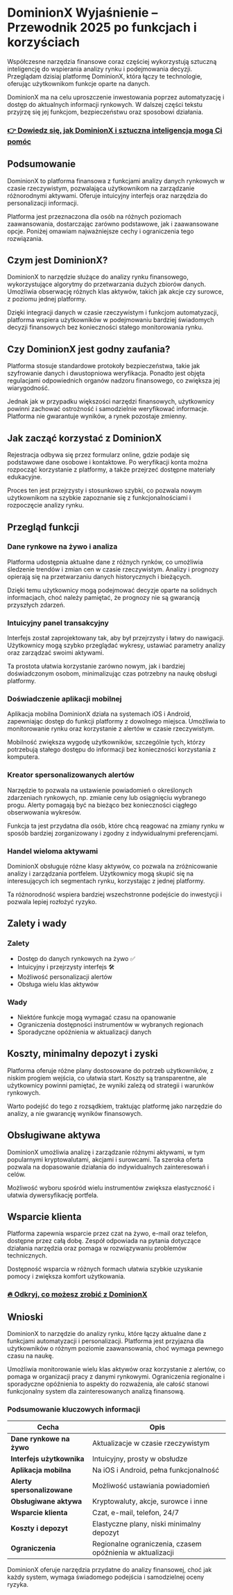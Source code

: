 # DominionX Wyjaśnienie – Przewodnik 2025 po funkcjach i korzyściach
   
Współczesne narzędzia finansowe coraz częściej wykorzystują sztuczną inteligencję do wspierania analizy rynku i podejmowania decyzji. Przeglądam dzisiaj platformę DominionX, która łączy te technologie, oferując użytkownikom funkcje oparte na danych.

DominionX ma na celu uproszczenie inwestowania poprzez automatyzację i dostęp do aktualnych informacji rynkowych. W dalszej części tekstu przyjrzę się jej funkcjom, bezpieczeństwu oraz sposobowi działania.

### [👉 Dowiedz się, jak DominionX i sztuczna inteligencja mogą Ci pomóc](https://da.gd/N1hnRD)
## Podsumowanie  
DominionX to platforma finansowa z funkcjami analizy danych rynkowych w czasie rzeczywistym, pozwalająca użytkownikom na zarządzanie różnorodnymi aktywami. Oferuje intuicyjny interfejs oraz narzędzia do personalizacji informacji.

Platforma jest przeznaczona dla osób na różnych poziomach zaawansowania, dostarczając zarówno podstawowe, jak i zaawansowane opcje. Poniżej omawiam najważniejsze cechy i ograniczenia tego rozwiązania.

## Czym jest DominionX?  
DominionX to narzędzie służące do analizy rynku finansowego, wykorzystujące algorytmy do przetwarzania dużych zbiorów danych. Umożliwia obserwację różnych klas aktywów, takich jak akcje czy surowce, z poziomu jednej platformy.

Dzięki integracji danych w czasie rzeczywistym i funkcjom automatyzacji, platforma wspiera użytkowników w podejmowaniu bardziej świadomych decyzji finansowych bez konieczności stałego monitorowania rynku.

## Czy DominionX jest godny zaufania?  
Platforma stosuje standardowe protokoły bezpieczeństwa, takie jak szyfrowanie danych i dwustopniowa weryfikacja. Ponadto jest objęta regulacjami odpowiednich organów nadzoru finansowego, co zwiększa jej wiarygodność.

Jednak jak w przypadku większości narzędzi finansowych, użytkownicy powinni zachować ostrożność i samodzielnie weryfikować informacje. Platforma nie gwarantuje wyników, a rynek pozostaje zmienny.

## Jak zacząć korzystać z DominionX  
Rejestracja odbywa się przez formularz online, gdzie podaje się podstawowe dane osobowe i kontaktowe. Po weryfikacji konta można rozpocząć korzystanie z platformy, a także przejrzeć dostępne materiały edukacyjne.

Proces ten jest przejrzysty i stosunkowo szybki, co pozwala nowym użytkownikom na szybkie zapoznanie się z funkcjonalnościami i rozpoczęcie analizy rynku.

## Przegląd funkcji  
### Dane rynkowe na żywo i analiza  
Platforma udostępnia aktualne dane z różnych rynków, co umożliwia śledzenie trendów i zmian cen w czasie rzeczywistym. Analizy i prognozy opierają się na przetwarzaniu danych historycznych i bieżących.

Dzięki temu użytkownicy mogą podejmować decyzje oparte na solidnych informacjach, choć należy pamiętać, że prognozy nie są gwarancją przyszłych zdarzeń.  

### Intuicyjny panel transakcyjny  
Interfejs został zaprojektowany tak, aby był przejrzysty i łatwy do nawigacji. Użytkownicy mogą szybko przeglądać wykresy, ustawiać parametry analizy oraz zarządzać swoimi aktywami.

Ta prostota ułatwia korzystanie zarówno nowym, jak i bardziej doświadczonym osobom, minimalizując czas potrzebny na naukę obsługi platformy.

### Doświadczenie aplikacji mobilnej  
Aplikacja mobilna DominionX działa na systemach iOS i Android, zapewniając dostęp do funkcji platformy z dowolnego miejsca. Umożliwia to monitorowanie rynku oraz korzystanie z alertów w czasie rzeczywistym.

Mobilność zwiększa wygodę użytkowników, szczególnie tych, którzy potrzebują stałego dostępu do informacji bez konieczności korzystania z komputera.

### Kreator spersonalizowanych alertów  
Narzędzie to pozwala na ustawienie powiadomień o określonych zdarzeniach rynkowych, np. zmianie ceny lub osiągnięciu wybranego progu. Alerty pomagają być na bieżąco bez konieczności ciągłego obserwowania wykresów.

Funkcja ta jest przydatna dla osób, które chcą reagować na zmiany rynku w sposób bardziej zorganizowany i zgodny z indywidualnymi preferencjami.

### Handel wieloma aktywami  
DominionX obsługuje różne klasy aktywów, co pozwala na zróżnicowanie analizy i zarządzania portfelem. Użytkownicy mogą skupić się na interesujących ich segmentach rynku, korzystając z jednej platformy.

Ta różnorodność wspiera bardziej wszechstronne podejście do inwestycji i pozwala lepiej rozłożyć ryzyko.

## Zalety i wady  
### Zalety  
- Dostęp do danych rynkowych na żywo ✅  
- Intuicyjny i przejrzysty interfejs 🛠️  
- Możliwość personalizacji alertów  
- Obsługa wielu klas aktywów  

### Wady  
- Niektóre funkcje mogą wymagać czasu na opanowanie  
- Ograniczenia dostępności instrumentów w wybranych regionach  
- Sporadyczne opóźnienia w aktualizacji danych  

## Koszty, minimalny depozyt i zyski  
Platforma oferuje różne plany dostosowane do potrzeb użytkowników, z niskim progiem wejścia, co ułatwia start. Koszty są transparentne, ale użytkownicy powinni pamiętać, że wyniki zależą od strategii i warunków rynkowych.

Warto podejść do tego z rozsądkiem, traktując platformę jako narzędzie do analizy, a nie gwarancję wyników finansowych.

## Obsługiwane aktywa  
DominionX umożliwia analizę i zarządzanie różnymi aktywami, w tym popularnymi kryptowalutami, akcjami i surowcami. Ta szeroka oferta pozwala na dopasowanie działania do indywidualnych zainteresowań i celów.

Możliwość wyboru spośród wielu instrumentów zwiększa elastyczność i ułatwia dywersyfikację portfela.

## Wsparcie klienta  
Platforma zapewnia wsparcie przez czat na żywo, e-mail oraz telefon, dostępne przez całą dobę. Zespół odpowiada na pytania dotyczące działania narzędzia oraz pomaga w rozwiązywaniu problemów technicznych.

Dostępność wsparcia w różnych formach ułatwia szybkie uzyskanie pomocy i zwiększa komfort użytkowania.

### [🔥 Odkryj, co możesz zrobić z DominionX](https://da.gd/N1hnRD)
## Wnioski  
DominionX to narzędzie do analizy rynku, które łączy aktualne dane z funkcjami automatyzacji i personalizacji. Platforma jest przyjazna dla użytkowników o różnym poziomie zaawansowania, choć wymaga pewnego czasu na naukę.

Umożliwia monitorowanie wielu klas aktywów oraz korzystanie z alertów, co pomaga w organizacji pracy z danymi rynkowymi. Ograniczenia regionalne i sporadyczne opóźnienia to aspekty do rozważenia, ale całość stanowi funkcjonalny system dla zainteresowanych analizą finansową.

### Podsumowanie kluczowych informacji  

| Cecha                      | Opis                                                        |  
|----------------------------|-------------------------------------------------------------|  
| **Dane rynkowe na żywo**   | Aktualizacje w czasie rzeczywistym                          |  
| **Interfejs użytkownika**  | Intuicyjny, prosty w obsłudze                               |  
| **Aplikacja mobilna**      | Na iOS i Android, pełna funkcjonalność                      |  
| **Alerty spersonalizowane**| Możliwość ustawiania powiadomień                            |  
| **Obsługiwane aktywa**     | Kryptowaluty, akcje, surowce i inne                         |  
| **Wsparcie klienta**       | Czat, e-mail, telefon, 24/7                                 |  
| **Koszty i depozyt**       | Elastyczne plany, niski minimalny depozyt                   |  
| **Ograniczenia**           | Regionalne ograniczenia, czasem opóźnienia w aktualizacji   |  

DominionX oferuje narzędzia przydatne do analizy finansowej, choć jak każdy system, wymaga świadomego podejścia i samodzielnej oceny ryzyka.